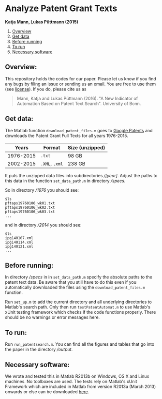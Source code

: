 Analyze Patent Grant Texts
===========================================================
**Katja Mann, Lukas Püttmann (2015)**

1. [Overview](https://github.com/lpuettmann/patent-automat#overview)
2. [Get data](https://github.com/lpuettmann/patent-automat#get-data)
3. [Before running](https://github.com/lpuettmann/patent-automat#before-running)
4. [To run](https://github.com/lpuettmann/patent-automat#to-run)
5. [Necessary software](https://github.com/lpuettmann/patent-automat#necessary-software)

Overview:
---------------------------
This repository holds the codes for our paper. Please let us know if you find any bugs by filing an issue or sending us an email. You are free to use them (see [license](https://github.com/lpuettmann/patent-automat/blob/master/LICENSE.md)). If you do, please cite us as

> Mann, Katja and Lukas Püttmann (2016). "A New Indicator of Automation Based on Patent Text Search". University of Bonn.

Get data:
---------------------------
The Matlab function `download_patent_files.m` goes to [Google Patents](http://www.google.com/googlebooks/uspto-patents-grants-text.html) and downloads the Patent Grant Full Texts for all years 1976-2015. 

| Years  | Format | Size (unzipped) | 
| ------------- | ------------- | ------------- |
| 1976-2015  | `.txt` | 98 GB |
| 2002-2015  | `.XML`, `.xml` | 238 GB |

It puts the unzipped data files into subdirectories */[year]*. Adjust the paths to this data in the function `set_data_path.m` in directory */specs*.

So in directory */1976* you should see:
```
$ls
pftaps19760106_wk01.txt
pftaps19760106_wk02.txt
pftaps19760106_wk03.txt
...
```
and in directory */2014* you should see:
```
$ls
ipg140107.xml
ipg140114.xml
ipg140121.xml
...
```

Before running:
---------------------------
In directory */specs* in in `set_data_path.m` specify the absolute paths to the patent text data. Be aware that you still have to do this even if you automatically downloaded the files using the `download_patent_files.m` function. 

Run `set_up.m` to add the current directory and all underlying directories to Matlab's search path. Only then run `testPatentAutomat.m` to use Matlab's xUnit testing framework which checks if the code functions properly. There should be no warnings or error messages here.

To run:
---------------------------
Run `run_patentsearch.m`. You can find all the figures and tables that go into the paper in the directory */output*.

Necessary software:
---------------------------
We wrote and tested this in Matlab R2013b on Windows, OS X and Linux machines. No toolboxes are used. The tests rely on Matlab's xUnit Framework which are included in Matlab from version R2013a (March 2013) onwards or else can be downloaded [here](http://de.mathworks.com/matlabcentral/fileexchange/22846-matlab-xunit-test-framework).
